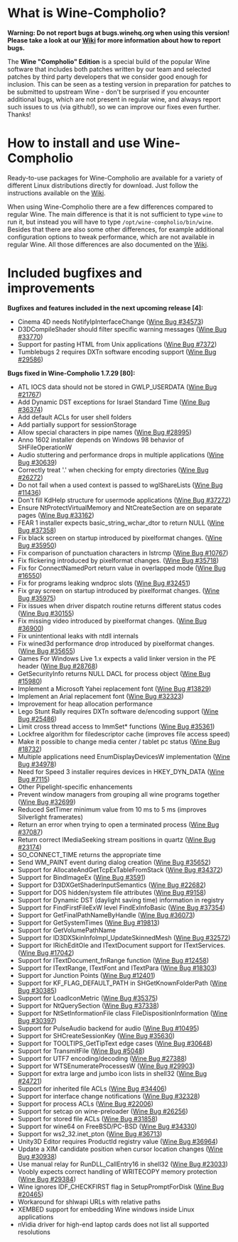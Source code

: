 What is Wine-Compholio?
=======================

**Warning: Do not report bugs at bugs.winehq.org when using this version!
Please take a look at our
[Wiki](https://github.com/compholio/wine-compholio/wiki/Reporting-bugs)
for more information about how to report bugs.**

The **Wine "Compholio" Edition** is a special build of the popular Wine
software that includes both patches written by our team and selected patches
by third party developers that we consider good enough for inclusion. This can
be seen as a testing version in preparation for patches to be submitted to
upstream Wine - don't be surprised if you encounter additional bugs, which are
not present in regular wine, and always report such issues to us (via github!),
so we can improve our fixes even further. Thanks!


How to install and use Wine-Compholio
=====================================

Ready-to-use packages for Wine-Compholio are available for a variety
of different Linux distributions directly for download. Just follow the
instructions available on the
[Wiki](https://github.com/compholio/wine-compholio/wiki/Installation).

When using Wine-Compholio there are a few differences compared to regular
Wine. The main difference is that it is not sufficient to type `wine` to
run it, but instead you will have to type `/opt/wine-compholio/bin/wine`.
Besides that there are also some other differences, for example additional
configuration options to tweak performance, which are not available in regular
Wine. All those differences are also documented on the
[Wiki](https://github.com/compholio/wine-compholio/wiki/Usage).


Included bugfixes and improvements
==================================

**Bugfixes and features included in the next upcoming release [4]:**

* Cinema 4D needs NotifyIpInterfaceChange ([Wine Bug #34573](http://bugs.winehq.org/show_bug.cgi?id=34573))
* D3DCompileShader should filter specific warning messages ([Wine Bug #33770](http://bugs.winehq.org/show_bug.cgi?id=33770))
* Support for pasting HTML from Unix applications ([Wine Bug #7372](http://bugs.winehq.org/show_bug.cgi?id=7372))
* Tumblebugs 2 requires DXTn software encoding support ([Wine Bug #29586](http://bugs.winehq.org/show_bug.cgi?id=29586))


**Bugs fixed in Wine-Compholio 1.7.29 [80]:**

* ATL IOCS data should not be stored in GWLP_USERDATA ([Wine Bug #21767](http://bugs.winehq.org/show_bug.cgi?id=21767))
* Add Dynamic DST exceptions for Israel Standard Time ([Wine Bug #36374](http://bugs.winehq.org/show_bug.cgi?id=36374))
* Add default ACLs for user shell folders
* Add partially support for sessionStorage
* Allow special characters in pipe names ([Wine Bug #28995](http://bugs.winehq.org/show_bug.cgi?id=28995))
* Anno 1602 installer depends on Windows 98 behavior of SHFileOperationW
* Audio stuttering and performance drops in multiple applications ([Wine Bug #30639](http://bugs.winehq.org/show_bug.cgi?id=30639))
* Correctly treat '.' when checking for empty directories ([Wine Bug #26272](http://bugs.winehq.org/show_bug.cgi?id=26272))
* Do not fail when a used context is passed to wglShareLists ([Wine Bug #11436](http://bugs.winehq.org/show_bug.cgi?id=11436))
* Don't fill KdHelp structure for usermode applications ([Wine Bug #37272](http://bugs.winehq.org/show_bug.cgi?id=37272))
* Ensure NtProtectVirtualMemory and NtCreateSection are on separate pages ([Wine Bug #33162](http://bugs.winehq.org/show_bug.cgi?id=33162))
* FEAR 1 installer expects basic_string_wchar_dtor to return NULL ([Wine Bug #37358](http://bugs.winehq.org/show_bug.cgi?id=37358))
* Fix black screen on startup introduced by pixelformat changes. ([Wine Bug #35950](http://bugs.winehq.org/show_bug.cgi?id=35950))
* Fix comparison of punctuation characters in lstrcmp ([Wine Bug #10767](http://bugs.winehq.org/show_bug.cgi?id=10767))
* Fix flickering introduced by pixelformat changes. ([Wine Bug #35718](http://bugs.winehq.org/show_bug.cgi?id=35718))
* Fix for ConnectNamedPort return value in overlapped mode ([Wine Bug #16550](http://bugs.winehq.org/show_bug.cgi?id=16550))
* Fix for programs leaking wndproc slots ([Wine Bug #32451](http://bugs.winehq.org/show_bug.cgi?id=32451))
* Fix gray screen on startup introduced by pixelformat changes. ([Wine Bug #35975](http://bugs.winehq.org/show_bug.cgi?id=35975))
* Fix issues when driver dispatch routine returns different status codes ([Wine Bug #30155](http://bugs.winehq.org/show_bug.cgi?id=30155))
* Fix missing video introduced by pixelformat changes. ([Wine Bug #36900](http://bugs.winehq.org/show_bug.cgi?id=36900))
* Fix unintentional leaks with ntdll internals
* Fix wined3d performance drop introduced by pixelformat changes. ([Wine Bug #35655](http://bugs.winehq.org/show_bug.cgi?id=35655))
* Games For Windows Live 1.x expects a valid linker version in the PE header ([Wine Bug #28768](http://bugs.winehq.org/show_bug.cgi?id=28768))
* GetSecurityInfo returns NULL DACL for process object ([Wine Bug #15980](http://bugs.winehq.org/show_bug.cgi?id=15980))
* Implement a Microsoft Yahei replacement font ([Wine Bug #13829](http://bugs.winehq.org/show_bug.cgi?id=13829))
* Implement an Arial replacement font ([Wine Bug #32323](http://bugs.winehq.org/show_bug.cgi?id=32323))
* Improvement for heap allocation performance
* Lego Stunt Rally requires DXTn software de/encoding support ([Wine Bug #25486](http://bugs.winehq.org/show_bug.cgi?id=25486))
* Limit cross thread access to ImmSet* functions ([Wine Bug #35361](http://bugs.winehq.org/show_bug.cgi?id=35361))
* Lockfree algorithm for filedescriptor cache (improves file access speed)
* Make it possible to change media center / tablet pc status ([Wine Bug #18732](http://bugs.winehq.org/show_bug.cgi?id=18732))
* Multiple applications need EnumDisplayDevicesW implementation ([Wine Bug #34978](http://bugs.winehq.org/show_bug.cgi?id=34978))
* Need for Speed 3 installer requires devices in HKEY_DYN_DATA ([Wine Bug #7115](http://bugs.winehq.org/show_bug.cgi?id=7115))
* Other Pipelight-specific enhancements
* Prevent window managers from grouping all wine programs together ([Wine Bug #32699](http://bugs.winehq.org/show_bug.cgi?id=32699))
* Reduced SetTimer minimum value from 10 ms to 5 ms (improves Silverlight framerates)
* Return an error when trying to open a terminated process ([Wine Bug #37087](http://bugs.winehq.org/show_bug.cgi?id=37087))
* Return correct IMediaSeeking stream positions in quartz ([Wine Bug #23174](http://bugs.winehq.org/show_bug.cgi?id=23174))
* SO_CONNECT_TIME returns the appropriate time
* Send WM_PAINT event during dialog creation ([Wine Bug #35652](http://bugs.winehq.org/show_bug.cgi?id=35652))
* Support for AllocateAndGetTcpExTableFromStack ([Wine Bug #34372](http://bugs.winehq.org/show_bug.cgi?id=34372))
* Support for BindImageEx ([Wine Bug #3591](http://bugs.winehq.org/show_bug.cgi?id=3591))
* Support for D3DXGetShaderInputSemantics ([Wine Bug #22682](http://bugs.winehq.org/show_bug.cgi?id=22682))
* Support for DOS hidden/system file attributes ([Wine Bug #9158](http://bugs.winehq.org/show_bug.cgi?id=9158))
* Support for Dynamic DST (daylight saving time) information in registry
* Support for FindFirstFileExW level FindExInfoBasic ([Wine Bug #37354](http://bugs.winehq.org/show_bug.cgi?id=37354))
* Support for GetFinalPathNameByHandle ([Wine Bug #36073](http://bugs.winehq.org/show_bug.cgi?id=36073))
* Support for GetSystemTimes ([Wine Bug #19813](http://bugs.winehq.org/show_bug.cgi?id=19813))
* Support for GetVolumePathName
* Support for ID3DXSkinInfoImpl_UpdateSkinnedMesh ([Wine Bug #32572](http://bugs.winehq.org/show_bug.cgi?id=32572))
* Support for IRichEditOle and ITextDocument support for ITextServices. ([Wine Bug #17042](http://bugs.winehq.org/show_bug.cgi?id=17042))
* Support for ITextDocument_fnRange function ([Wine Bug #12458](http://bugs.winehq.org/show_bug.cgi?id=12458))
* Support for ITextRange, ITextFont and ITextPara ([Wine Bug #18303](http://bugs.winehq.org/show_bug.cgi?id=18303))
* Support for Junction Points ([Wine Bug #12401](http://bugs.winehq.org/show_bug.cgi?id=12401))
* Support for KF_FLAG_DEFAULT_PATH in SHGetKnownFolderPath ([Wine Bug #30385](http://bugs.winehq.org/show_bug.cgi?id=30385))
* Support for LoadIconMetric ([Wine Bug #35375](http://bugs.winehq.org/show_bug.cgi?id=35375))
* Support for NtQuerySection ([Wine Bug #37338](http://bugs.winehq.org/show_bug.cgi?id=37338))
* Support for NtSetInformationFile class FileDispositionInformation ([Wine Bug #30397](http://bugs.winehq.org/show_bug.cgi?id=30397))
* Support for PulseAudio backend for audio ([Wine Bug #10495](http://bugs.winehq.org/show_bug.cgi?id=10495))
* Support for SHCreateSessionKey ([Wine Bug #35630](http://bugs.winehq.org/show_bug.cgi?id=35630))
* Support for TOOLTIPS_GetTipText edge cases ([Wine Bug #30648](http://bugs.winehq.org/show_bug.cgi?id=30648))
* Support for TransmitFile ([Wine Bug #5048](http://bugs.winehq.org/show_bug.cgi?id=5048))
* Support for UTF7 encoding/decoding ([Wine Bug #27388](http://bugs.winehq.org/show_bug.cgi?id=27388))
* Support for WTSEnumerateProcessesW ([Wine Bug #29903](http://bugs.winehq.org/show_bug.cgi?id=29903))
* Support for extra large and jumbo icon lists in shell32 ([Wine Bug #24721](http://bugs.winehq.org/show_bug.cgi?id=24721))
* Support for inherited file ACLs ([Wine Bug #34406](http://bugs.winehq.org/show_bug.cgi?id=34406))
* Support for interface change notifications ([Wine Bug #32328](http://bugs.winehq.org/show_bug.cgi?id=32328))
* Support for process ACLs ([Wine Bug #22006](http://bugs.winehq.org/show_bug.cgi?id=22006))
* Support for setcap on wine-preloader ([Wine Bug #26256](http://bugs.winehq.org/show_bug.cgi?id=26256))
* Support for stored file ACLs ([Wine Bug #31858](http://bugs.winehq.org/show_bug.cgi?id=31858))
* Support for wine64 on FreeBSD/PC-BSD ([Wine Bug #34330](http://bugs.winehq.org/show_bug.cgi?id=34330))
* Support for ws2_32.inet_pton ([Wine Bug #36713](http://bugs.winehq.org/show_bug.cgi?id=36713))
* Unity3D Editor requires ProductId registry value ([Wine Bug #36964](http://bugs.winehq.org/show_bug.cgi?id=36964))
* Update a XIM candidate position when cursor location changes ([Wine Bug #30938](http://bugs.winehq.org/show_bug.cgi?id=30938))
* Use manual relay for RunDLL_CallEntry16 in shell32 ([Wine Bug #23033](http://bugs.winehq.org/show_bug.cgi?id=23033))
* Voobly expects correct handling of WRITECOPY memory protection ([Wine Bug #29384](http://bugs.winehq.org/show_bug.cgi?id=29384))
* Wine ignores IDF_CHECKFIRST flag in SetupPromptForDisk ([Wine Bug #20465](http://bugs.winehq.org/show_bug.cgi?id=20465))
* Workaround for shlwapi URLs with relative paths
* XEMBED support for embedding Wine windows inside Linux applications
* nVidia driver for high-end laptop cards does not list all supported resolutions

